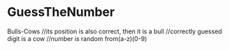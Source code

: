 # GuessTheNumber
Bulls-Cows
//its position is also correct, then it is a bull
//correctly guessed digit is a cow
//number is random from(a-z)(0-9)
